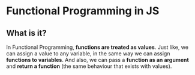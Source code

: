 # Functional Programming in JS

## What is it?

In Functional Programming, **functions are treated as values**. Just like, we can assign a value to any variable, in the same way we can assign **functions to variables**. And also, we can pass a **function as an argument** and **return a function** (the same behaviour that exists with values).